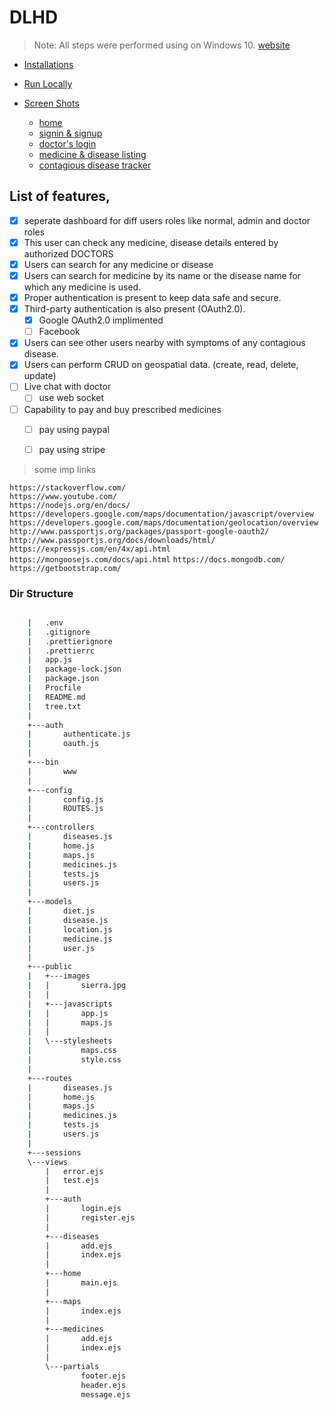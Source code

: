 # DLHD

> Note: All steps were performed using on Windows 10.
> [website](#)

- [Installations](docs/install.md)
- [Run Locally](docs/local.md)

- [Screen Shots]()

  - [home](docs/home.md)
  - [signin & signup](docs/auth.md)
  - [doctor's login](docs/doctor.md)
  - [medicine & disease listing](docs/med_dis.md)
  - [contagious disease tracker](docs/tracker.md)



## List of features,

- [x] seperate dashboard for diff users roles like normal, admin and doctor roles
- [x] This user can check any medicine, disease details entered by authorized DOCTORS
- [x] Users can search for any medicine or disease
- [x] Users can search for medicine by its name or the disease name for which any medicine is used.
- [x] Proper authentication is present to keep data safe and secure.
- [x] Third-party authentication is also present (OAuth2.0).
    - [x] Google OAuth2.0 implimented
    - [ ] Facebook 

- [x] Users can see other users nearby with symptoms of any contagious disease.
- [x] Users can perform CRUD on geospatial data. (create, read, delete, update)
- [ ] Live chat with doctor
    - [ ] use web socket 

- [ ] Capability to pay and buy prescribed medicines
    - [ ] pay using paypal
    - [ ] pay using stripe


> some imp links

`https://stackoverflow.com/`  
`https://www.youtube.com/`  
`https://nodejs.org/en/docs/`  
`https://developers.google.com/maps/documentation/javascript/overview`  
`https://developers.google.com/maps/documentation/geolocation/overview`  
`http://www.passportjs.org/packages/passport-google-oauth2/`
`http://www.passportjs.org/docs/downloads/html/`
`https://expressjs.com/en/4x/api.html`
`https://mongoosejs.com/docs/api.html`
`https://docs.mongodb.com/`
`https://getbootstrap.com/`


### Dir Structure 

```bash

    |   .env
    |   .gitignore
    |   .prettierignore
    |   .prettierrc
    |   app.js
    |   package-lock.json
    |   package.json
    |   Procfile
    |   README.md
    |   tree.txt
    |   
    +---auth
    |       authenticate.js
    |       oauth.js
    |       
    +---bin
    |       www
    |       
    +---config
    |       config.js
    |       ROUTES.js
    |       
    +---controllers
    |       diseases.js
    |       home.js
    |       maps.js
    |       medicines.js
    |       tests.js
    |       users.js
    |       
    +---models
    |       diet.js
    |       disease.js
    |       location.js
    |       medicine.js
    |       user.js
    |                 
    +---public
    |   +---images
    |   |       sierra.jpg
    |   |       
    |   +---javascripts
    |   |       app.js
    |   |       maps.js
    |   |       
    |   \---stylesheets
    |           maps.css
    |           style.css
    |           
    +---routes
    |       diseases.js
    |       home.js
    |       maps.js
    |       medicines.js
    |       tests.js
    |       users.js
    |       
    +---sessions
    \---views
        |   error.ejs
        |   test.ejs
        |   
        +---auth
        |       login.ejs
        |       register.ejs
        |       
        +---diseases
        |       add.ejs
        |       index.ejs
        |       
        +---home
        |       main.ejs
        |       
        +---maps
        |       index.ejs
        |       
        +---medicines
        |       add.ejs
        |       index.ejs
        |       
        \---partials
                footer.ejs
                header.ejs
                message.ejs


```